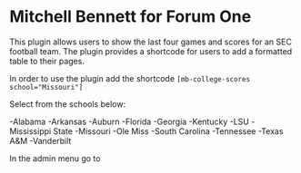 # Mitchell Bennett for Forum One
This plugin allows users to show the last four games and scores for an SEC football team. The plugin provides a shortcode for users to add a formatted table to their pages.

In order to use the plugin add the shortcode `[mb-college-scores school="Missouri"]`

Select from the schools below:

-Alabama
-Arkansas
-Auburn
-Florida
-Georgia
-Kentucky
-LSU
-Mississippi State
-Missouri
-Ole Miss
-South Carolina
-Tennessee
-Texas A&M
-Vanderbilt

In the admin menu go to

